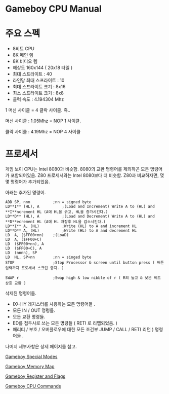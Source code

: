 # Gameboy CPU Manual

# 주요 스펙

- 8비트 CPU
- 8K 메인 렘
- 8K 비디오 렘
- 해상도 160x144 ( 20x18 타일 )
- 최대 스프라이트 : 40
- 라인당 최대 스프라이트 : 10
- 최대 스프라이트 크기 : 8x16
- 최소 스프라이트 크기 : 8x8
- 클럭 속도 : 4.194304 Mhz

1 머신 사이클 = 4 클락 사이클.  즉.. 

머신 사이클 : 1.05Mhz  = NOP 1 사이클.

클락 사이클 : 4.19Mhz  = NOP 4 사이클

# 프로세서

게임 보이 CPU는 Intel 8080과 비슷함. 8080의 교환 명령어를 제외하곤 모든 명령어가 포함되어있음. Z80 프로세서와는 Intel 8080보다 더 비슷함. Z80과 비교하자면, 몇몇 명령어가 추가되었음. 

아래는 추가된 명령어. 

```wasm
ADD SP, nnn          ;nn = signed byte
LD**I** (HL), A          ;(Load and Increment) Write A to (HL) and **I**ncrement HL (A에 HL을 긁고, HL을 증가시킨다.)
LD**D** (HL), A          ;(Load and Decrement) Write A to (HL) and **D**ecrement HL (A에 HL 저장후 HL을 감소시킨다.)
LD**I** A, (HL)          ;Write (HL) to A and increment HL
LD**D** A, (HL)          ;Write (HL) to A and decrement HL
LD  A, ($FF00+nn)    ;(LoaD)
LD  A, ($FF00+C)
LD  ($FF00+nn), A  
LD  ($FF00+C), A
LD  (nnnn), SP
LD  HL, SP+nn        ;nn = singed byte
STOP                 ;Stop Processor & screen until button press ( 버튼 입력까지 프로세서 스크린 중지. )

SWAP r               ;Swap high & low nibble of r ( R의 높고 & 낮은 비트 상호 교환 )  
```

삭제된 명령어들. 

- IX나 IY 레지스터를 사용하는 모든 명령어들 .
- 모든 IN / OUT 명령들.
- 모든 교환 명령들.
- ED를 접두사로 쓰는 모든 명령들 ( RETI 로 리맵되었음. )
- 패리티 / 부호 / 오버플로우에 대한 모든 조건부 JUMP / CALL / RET( 리턴 ) 명령어들 .

나머지 세부사항은 상세 페이지를 참고.

[Gameboy Special Modes](Gameboy%20CPU%20Manual%20d6b9869341884d8e9ae8c27139e987fb/Gameboy%20Special%20Modes%20636a42864c464c0c83c5cae07b52b43c.md)

[Gameboy Memory Map](Gameboy%20CPU%20Manual%20d6b9869341884d8e9ae8c27139e987fb/Gameboy%20Memory%20Map%20ff25f58287f7424d920863517056e8c8.md)

[Gameboy Register and Flags ](Gameboy%20CPU%20Manual%20d6b9869341884d8e9ae8c27139e987fb/Gameboy%20Register%20and%20Flags%20d3a8a46663a34d4ba3012dde889c2eaf.md)

[Gameboy CPU Commands](Gameboy%20CPU%20Manual%20d6b9869341884d8e9ae8c27139e987fb/Gameboy%20CPU%20Commands%20fe6b698cd41c4f6992f1a78a76044668.md)